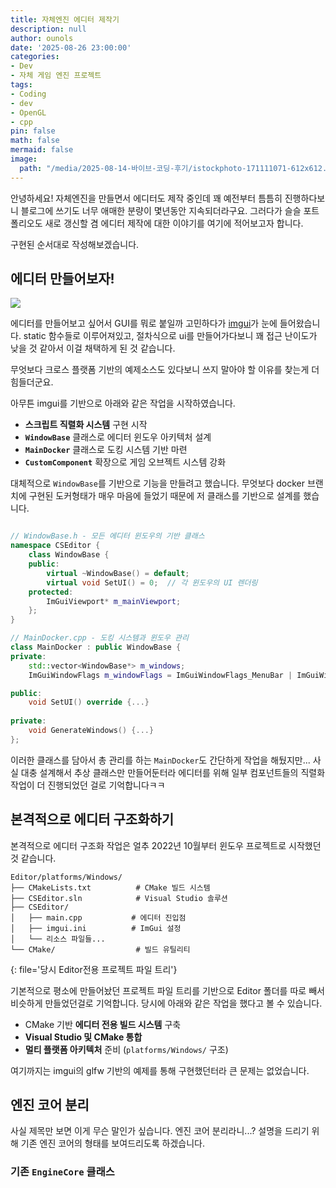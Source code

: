 ```yaml
---
title: 자체엔진 에디터 제작기
description: null
author: ounols
date: '2025-08-26 23:00:00'
categories:
- Dev
- 자체 게임 엔진 프로젝트
tags:
- Coding
- dev
- OpenGL
- cpp
pin: false
math: false
mermaid: false
image:
  path: "/media/2025-08-14-바이브-코딩-후기/istockphoto-171111071-612x612.jpg"
---
```


안녕하세요! 자체엔진을 만들면서 에디터도 제작 중인데 꽤 예전부터 틈틈히 진행하다보니 블로그에 쓰기도 너무 애매한 분량이 몇년동안 지속되더라구요.
그러다가 슬슬 포트폴리오도 새로 갱신할 겸 에디터 제작에 대한 이야기를 여기에 적어보고자 합니다.

구현된 순서대로 작성해보겠습니다.


## 에디터 만들어보자!

![](https://raw.githubusercontent.com/wiki/ocornut/imgui/web/v167/v167-misc.png)

에디터를 만들어보고 싶어서 GUI를 뭐로 붙일까 고민하다가 [imgui](https://github.com/ocornut/imgui)가 눈에 들어왔습니다.
static 함수들로 이루어져있고, 절차식으로 ui를 만들어가다보니 꽤 접근 난이도가 낮을 것 같아서 이걸 채택하게 된 것 같습니다.

무엇보다 크로스 플랫폼 기반의 예제소스도 있다보니 쓰지 말아야 할 이유를 찾는게 더 힘들더군요.


아무튼 imgui를 기반으로 아래와 같은 작업을 시작하였습니다.

- **스크립트 직렬화 시스템** 구현 시작
- **`WindowBase`** 클래스로 에디터 윈도우 아키텍처 설계
- **`MainDocker`** 클래스로 도킹 시스템 기반 마련
- **`CustomComponent`** 확장으로 게임 오브젝트 시스템 강화

대체적으로 `WindowBase`를 기반으로 기능을 만들려고 했습니다. 무엇보다 docker 브랜치에 구현된 도커형태가 매우 마음에 들었기 때문에 저 클래스를 기반으로 설계를 했습니다.

```cpp

// WindowBase.h - 모든 에디터 윈도우의 기반 클래스
namespace CSEditor {
    class WindowBase {
    public:
        virtual ~WindowBase() = default;
        virtual void SetUI() = 0;  // 각 윈도우의 UI 렌더링
    protected:
        ImGuiViewport* m_mainViewport;
    };
}

```

```cpp
// MainDocker.cpp - 도킹 시스템과 윈도우 관리
class MainDocker : public WindowBase {
private:
    std::vector<WindowBase*> m_windows;
    ImGuiWindowFlags m_windowFlags = ImGuiWindowFlags_MenuBar | ImGuiWindowFlags_NoDocking;

public:
    void SetUI() override {...}
    
private:
    void GenerateWindows() {...}
};
```

이러한 클래스를 담아서 총 관리를 하는 `MainDocker`도 간단하게 작업을 해뒀지만...
사실 대충 설계해서 추상 클래스만 만들어둔터라 에디터를 위해 일부 컴포넌트들의 직렬화 작업이 더 진행되었던 걸로 기억합니다ㅋㅋ


## 본격적으로 에디터 구조화하기

본격적으로 에디터 구조화 작업은 얼추 2022년 10월부터 윈도우 프로젝트로 시작했던 것 같습니다.
```
Editor/platforms/Windows/
├── CMakeLists.txt          # CMake 빌드 시스템
├── CSEditor.sln            # Visual Studio 솔루션
├── CSEditor/               
│   ├── main.cpp           # 에디터 진입점
│   ├── imgui.ini          # ImGui 설정
│   └── 리소스 파일들...
└── CMake/                  # 빌드 유틸리티
```
{: file='당시 Editor전용 프로젝트 파일 트리'}

기본적으로 평소에 만들어놨던 프로젝트 파일 트리를 기반으로 Editor 폴더를 따로 빼서 비슷하게 만들었던걸로 기억합니다.
당시에 아래와 같은 작업을 했다고 볼 수 있습니다.

- CMake 기반 **에디터 전용 빌드 시스템** 구축
- **Visual Studio 및 CMake 통합**
- **멀티 플랫폼 아키텍처** 준비 (`platforms/Windows/` 구조)

여기까지는 imgui의 glfw 기반의 예제를 통해 구현했던터라 큰 문제는 없었습니다.

## 엔진 코어 분리

사실 제목만 보면 이게 무슨 말인가 싶습니다. 엔진 코어 분리라니...?
설명을 드리기 위해 기존 엔진 코어의 형태를 보여드리도록 하겠습니다.

### 기존 `EngineCore` 클래스
